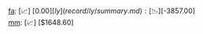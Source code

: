 [fa](record/fa/summary.md): [📈] [$0.00]  
[ly](record/ly/summary.md): [📉] [$-3857.00]  
[mm](record/mm/summary.md): [📈] [$1648.60]  
